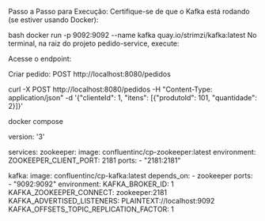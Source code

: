 Passo a Passo para Execução:
Certifique-se de que o Kafka está rodando (se estiver usando Docker):

bash
docker run -p 9092:9092 --name kafka quay.io/strimzi/kafka:latest
No terminal, na raiz do projeto pedido-service, execute:

Acesse o endpoint:

Criar pedido: POST http://localhost:8080/pedidos


curl -X POST http://localhost:8080/pedidos -H "Content-Type: application/json" -d '{"clienteId": 1, "itens": [{"produtoId": 101, "quantidade": 2}]}'  

docker compose

version: '3'

services:
  zookeeper:
    image: confluentinc/cp-zookeeper:latest
    environment:
      ZOOKEEPER_CLIENT_PORT: 2181
    ports:
      - "2181:2181"

  kafka:
    image: confluentinc/cp-kafka:latest
    depends_on:
      - zookeeper
    ports:
      - "9092:9092"
    environment:
      KAFKA_BROKER_ID: 1
      KAFKA_ZOOKEEPER_CONNECT: zookeeper:2181
      KAFKA_ADVERTISED_LISTENERS: PLAINTEXT://localhost:9092
      KAFKA_OFFSETS_TOPIC_REPLICATION_FACTOR: 1

